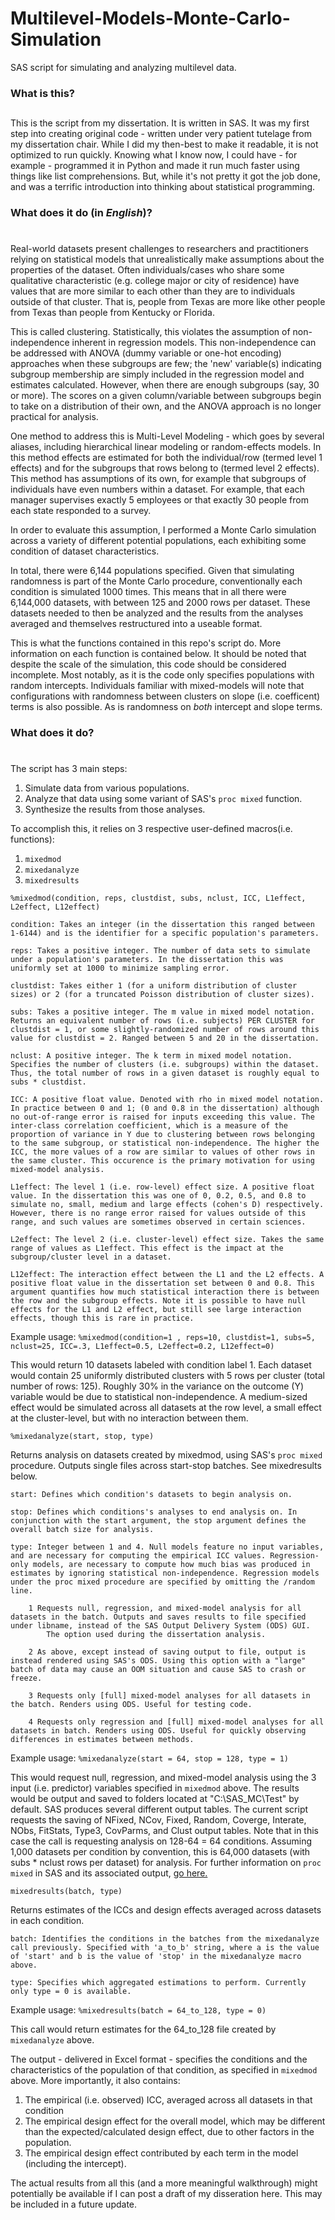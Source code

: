 # Multilevel-Models-Monte-Carlo-Simulation
SAS script for simulating and analyzing multilevel data.

### What is this?
##

This is the script from my dissertation. It is written in SAS. It was my first step into creating original code - written under very patient tutelage from my dissertation chair.
While I did my then-best to make it readable, it is not optimized to run quickly. Knowing what I know now, I could have - for example - programmed it in Python and made it run much faster using things like list comprehensions. 
But, while it's not pretty it got the job done, and was a terrific introduction into thinking about statistical programming.

### What does it do (in _English_)?
#

Real-world datasets present challenges to researchers and practitioners relying on statistical models that unrealistically make assumptions about the properties of the dataset. Often individuals/cases who share some qualitative characteristic (e.g. college major or city of residence) have values that are more similar to each other than they are to individuals outside of that cluster. That is, people from Texas are more like other people from Texas than people from Kentucky or Florida. 

This is called clustering. Statistically, this violates the assumption of non-independence inherent in regression models. This non-independence can be addressed with ANOVA (dummy variable or one-hot encoding) approaches when these subgroups are few; the 'new' variable(s) indicating subgroup membership are simply included in the regression model and estimates calculated. However, when there are enough subgroups (say, 30 or more). The scores on a given column/variable between subgroups begin to take on a distribution of their own, and the ANOVA approach is no longer practical for analysis.

One method to address this is Multi-Level Modeling - which goes by several aliases, including hierarchical linear modeling or random-effects models. In this method effects are estimated for both the individual/row (termed level 1 effects) and for the subgroups that rows belong to (termed level 2 effects). This method has assumptions of its own, for example that subgroups of individuals have even numbers within a dataset. For example, that each manager supervises exactly 5 employees or that exactly 30 people from each state responded to a survey.

In order to evaluate this assumption, I performed a Monte Carlo simulation across a variety of different potential populations, each exhibiting some condition of dataset characteristics.

In total, there were 6,144 populations specified. Given that simulating randomness is part of the Monte Carlo procedure, conventionally each condition is simulated 1000 times.
This means that in all there were 6,144,000 datasets, with between 125 and 2000 rows per dataset. These datasets needed to then be analyzed and the results from the analyses averaged and themselves restructured into a useable format.

This is what the functions contained in this repo's script do. More information on each function is contained below. It should be noted that despite the scale of the simulation, this code should be considered incomplete. Most notably, as it is the code only specifies populations with random intercepts. Individuals familiar with mixed-models will note that configurations with randomness between clusters on slope (i.e. coefficent) terms is also possible. As is randomness on _both_ intercept and slope terms.


### What does it do?
#
The script has 3 main steps:

1. Simulate data from various populations.
1. Analyze that data using some variant of SAS's `proc mixed` function.
1. Synthesize the results from those analyses.


To accomplish this, it relies on 3 respective user-defined macros(i.e. functions):

1. `mixedmod`
1. `mixedanalyze`
1. `mixedresults`

`%mixedmod(condition, reps, clustdist, subs, nclust, ICC, L1effect, L2effect, L12effect)`

	condition: Takes an integer (in the dissertation this ranged between 1-6144) and is the identifier for a specific population's parameters.

	reps: Takes a positive integer. The number of data sets to simulate under a population's parameters. In the dissertation this was uniformly set at 1000 to minimize sampling error.

	clustdist: Takes either 1 (for a uniform distribution of cluster sizes) or 2 (for a truncated Poisson distribution of cluster sizes).

	subs: Takes a positive integer. The m value in mixed model notation. Returns an equivalent number of rows (i.e. subjects) PER CLUSTER for clustdist = 1, or some slightly-randomized number of rows around this value for clustdist = 2. Ranged between 5 and 20 in the dissertation.

	nclust: A positive integer. The k term in mixed model notation. Specifies the number of clusters (i.e. subgroups) within the dataset. Thus, the total number of rows in a given dataset is roughly equal to subs * clustdist.

	ICC: A positive float value. Denoted with rho in mixed model notation. In practice between 0 and 1; (0 and 0.8 in the dissertation) although no out-of-range error is raised for inputs exceeding this value. The inter-class correlation coefficient, which is a measure of the proportion of variance in Y due to clustering between rows belonging to the same subgroup, or statistical non-independence. The higher the ICC, the more values of a row are similar to values of other rows in the same cluster. This occurence is the primary motivation for using mixed-model analysis.

	L1effect: The level 1 (i.e. row-level) effect size. A positive float value. In the dissertation this was one of 0, 0.2, 0.5, and 0.8 to simulate no, small, medium and large effects (cohen's D) respectively. However, there is no range error raised for values outside of this range, and such values are sometimes observed in certain sciences.

	L2effect: The level 2 (i.e. cluster-level) effect size. Takes the same range of values as L1effect. This effect is the impact at the subgroup/cluster level in a dataset.
	
	L12effect: The interaction effect between the L1 and the L2 effects. A positive float value in the dissertation set between 0 and 0.8. This argument quantifies how much statistical interaction there is between the row and the subgroup effects. Note it is possible to have null effects for the L1 and L2 effect, but still see large interaction effects, though this is rare in practice.

Example usage: `%mixedmod(condition=1 , reps=10, clustdist=1, subs=5, nclust=25, ICC=.3, L1effect=0.5, L2effect=0.2, L12effect=0)`

This would return 10 datasets labeled with condition label 1. Each dataset would contain 25 uniformly distributed clusters with 5 rows per cluster (total number of rows: 125). 
Roughly 30% in the variance on the outcome (Y) variable would be due to statistical non-independence. A medium-sized effect would be simulated across all datasets at the row level, a small effect at the cluster-level, but with no interaction between them.  

`%mixedanalyze(start, stop, type)`

Returns analysis on datasets created by mixedmod, using SAS's `proc mixed` procedure. Outputs single files across start-stop batches. See mixedresults below.

	start: Defines which condition's datasets to begin analysis on.

	stop: Defines which conditions's analyses to end analysis on. In conjunction with the start argument, the stop argument defines the overall batch size for analysis.

	type: Integer between 1 and 4. Null models feature no input variables, and are necessary for computing the empirical ICC values. Regression-only models, are necessary to compute how much bias was produced in estimates by ignoring statistical non-independence. Regression models under the proc mixed procedure are specified by omitting the /random line.

		1 Requests null, regression, and mixed-model analysis for all datasets in the batch. Outputs and saves results to file specified under libname, instead of the SAS Output Delivery System (ODS) GUI. 
			The option used during the dissertation analysis.

		2 As above, except instead of saving output to file, output is instead rendered using SAS's ODS. Using this option with a "large" batch of data may cause an OOM situation and cause SAS to crash or freeze.

		3 Requests only [full] mixed-model analyses for all datasets in the batch. Renders using ODS. Useful for testing code.

		4 Requests only regression and [full] mixed-model analyses for all datasets in batch. Renders using ODS. Useful for quickly observing differences in estimates between methods.

Example usage: `%mixedanalyze(start = 64, stop = 128, type = 1)`

This would request null, regression, and mixed-model analysis using the 3 input (i.e. predictor) variables specified in `mixedmod` above. The results would be output and saved to folders located at "C:\SAS_MC\Test\" by default. SAS produces several different output tables. The current script requests the saving of NFixed, NCov, Fixed, Random, Coverge, Interate, NObs, FitStats, Type3, CovParms, and Clust output tables.
Note that in this case the call is requesting analysis on 128-64 = 64 conditions. Assuming 1,000 datasets per condition by convention, this is 64,000 datasets (with subs * nclust rows per dataset) for analysis.
For further information on `proc mixed` in SAS and its associated output, [go here.](http://support.sas.com/documentation/cdl/en/statug/66859/HTML/default/viewer.htm#statug_mixed_overview.htm)

`mixedresults(batch, type)`

Returns estimates of the ICCs and design effects averaged across datasets in each condition. 

	batch: Identifies the conditions in the batches from the mixedanalyze call previously. Specified with 'a_to_b' string, where a is the value of 'start' and b is the value of 'stop' in the mixedanalyze macro above.

	type: Specifies which aggregated estimations to perform. Currently only type = 0 is available.

Example usage: `%mixedresults(batch = 64_to_128, type = 0)`

This call would return estimates for the 64_to_128 file created by `mixedanalyze` above.

The output - delivered in Excel format - specifies the conditions and the characteristics of the population of that condition, as specified in `mixedmod` above. 
More importantly, it also contains:
1. The empirical (i.e. observed) ICC, averaged across all datasets in that condition  
1. The empirical design effect for the overall model, which may be different than the expected/calculated design effect, due to other factors in the population.
1. The empirical design effect contributed by each term in the model (including the intercept). 

The actual results from all this (and a more meaningful walkthrough) might potentially be available if I can post a draft of my disseration here. This may be included in a future update.
